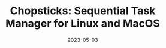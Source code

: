 ---
title: "Chopsticks: Sequential Task Manager for Linux and MacOS"
draft: false
date: 2023-05-03
description: "I often run complex computing jobs on a single node. When I am ready to leave, and the submitted task has not yet finished, I still wanna append new tasks so that it has done more work when I come back. Therefore I build a task manager similar to SLURM, but in a serial execution style."
tags:
  - Developments
---
